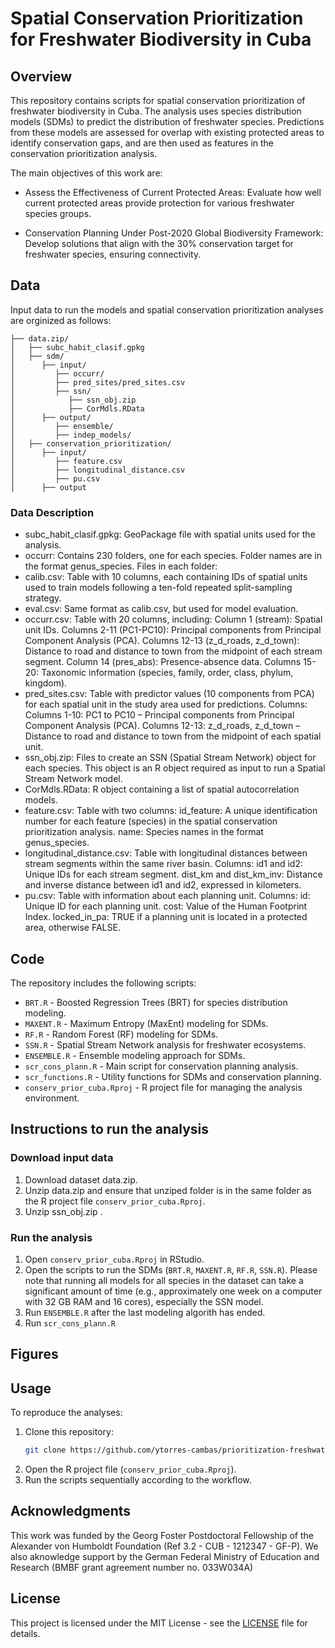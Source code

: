 # Spatial Conservation Prioritization for Freshwater Biodiversity in Cuba

## Overview
This repository contains scripts for spatial conservation prioritization of freshwater biodiversity in Cuba. The analysis uses species distribution models (SDMs) to predict the distribution of freshwater species. Predictions from these models are assessed for overlap with existing protected areas to identify conservation gaps, and are then used as features in the conservation prioritization analysis.

The main objectives of this work are:

- Assess the Effectiveness of Current Protected Areas: Evaluate how well current protected areas provide protection for various freshwater species groups.

- Conservation Planning Under Post-2020 Global Biodiversity Framework: Develop solutions that align with the 30% conservation target for freshwater species, ensuring connectivity.

## Data 
Input data to run the models and spatial conservation prioritization analyses are orginized as follows:
```
├── data.zip/
│   ├── subc_habit_clasif.gpkg
│   ├── sdm/
│      ├── input/
│         ├── occurr/
│         ├── pred_sites/pred_sites.csv
│         ├── ssn/
│            ├── ssn_obj.zip 
│            ├── CorMdls.RData
│      ├── output/
│         ├── ensemble/
│         ├── indep_models/
│   ├── conservation_prioritization/
│      ├── input/
│         ├── feature.csv
│         ├── longitudinal_distance.csv
│         ├── pu.csv
│      ├── output

```

### Data Description

- subc_habit_clasif.gpkg: GeoPackage file with spatial units used for the analysis.
- occurr: Contains 230 folders, one for each species. Folder names are in the format genus_species. Files in each folder:
- calib.csv: Table with 10 columns, each containing IDs of spatial units used to train models following a ten-fold repeated split-sampling strategy.
- eval.csv: Same format as calib.csv, but used for model evaluation.
- occurr.csv: Table with 20 columns, including:
   Column 1 (stream): Spatial unit IDs.
   Columns 2-11 (PC1-PC10): Principal components from Principal Component Analysis (PCA).
   Columns 12-13 (z_d_roads, z_d_town): Distance to road and distance to town from the midpoint of each stream segment.
   Column 14 (pres_abs): Presence-absence data.
   Columns 15-20: Taxonomic information (species, family, order, class, phylum, kingdom).
- pred_sites.csv: Table with predictor values (10 components from PCA) for each spatial unit in the study area used for predictions. Columns:
   Columns 1-10: PC1 to PC10 – Principal components from Principal Component Analysis (PCA).
   Columns 12-13: z_d_roads, z_d_town – Distance to road and distance to town from the midpoint of each spatial unit.
- ssn_obj.zip: Files to create an SSN (Spatial Stream Network) object for each species. This object is an R object required as input to run a Spatial Stream Network model.
- CorMdls.RData: R object containing a list of spatial autocorrelation models.
- feature.csv: Table with two columns:
   id_feature: A unique identification number for each feature (species) in the spatial conservation prioritization analysis.
   name: Species names in the format genus_species.
- longitudinal_distance.csv: Table with longitudinal distances between stream segments within the same river basin. Columns:
   id1 and id2: Unique IDs for each stream segment.
   dist_km and dist_km_inv: Distance and inverse distance between id1 and id2, expressed in kilometers.
- pu.csv: Table with information about each planning unit. Columns:
   id: Unique ID for each planning unit.
   cost: Value of the Human Footprint Index.
   locked_in_pa: TRUE if a planning unit is located in a protected area, otherwise FALSE.

## Code
The repository includes the following scripts:

- `BRT.R` - Boosted Regression Trees (BRT) for species distribution modeling.
- `MAXENT.R` - Maximum Entropy (MaxEnt) modeling for SDMs.
- `RF.R` - Random Forest (RF) modeling for SDMs.
- `SSN.R` - Spatial Stream Network analysis for freshwater ecosystems.
- `ENSEMBLE.R` - Ensemble modeling approach for SDMs.
- `scr_cons_plann.R` - Main script for conservation planning analysis.
- `scr_functions.R` - Utility functions for SDMs and conservation planning.
- `conserv_prior_cuba.Rproj` - R project file for managing the analysis environment.

## Instructions to run the analysis 
### Download input data

1. Download dataset data.zip.
2. Unzip data.zip and ensure that unziped folder is in the same folder as the R project file `conserv_prior_cuba.Rproj`.
3. Unzip ssn_obj.zip .

### Run the analysis

1. Open `conserv_prior_cuba.Rproj` in RStudio.
2. Open the scripts to run the SDMs (`BRT.R`, `MAXENT.R`, `RF.R`, `SSN.R`). 
Please note that running all models for all species in the dataset can take a significant amount of 
time (e.g., approximately one week on a computer with 32 GB RAM and 16 cores), especially the SSN model.
3. Run `ENSEMBLE.R` after the last modeling algorith has ended.
4. Run `scr_cons_plann.R`




## Figures




## Usage
To reproduce the analyses:
1. Clone this repository:
   ```sh
   git clone https://github.com/ytorres-cambas/prioritization-freshwater-cuba
   ```
2. Open the R project file (`conserv_prior_cuba.Rproj`).
3. Run the scripts sequentially according to the workflow.

## Acknowledgments
This work was funded by the Georg Foster Postdoctoral Fellowship of the Alexander von Humboldt Foundation (Ref 3.2 - CUB - 1212347 - GF-P). We also aknowledge support by the German Federal Ministry of Education and Research (BMBF grant agreement number no. 033W034A)

## License
This project is licensed under the MIT License - see the [LICENSE](LICENSE) file for details.


